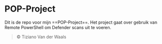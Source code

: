 # POP-Project
Dit is de repo voor mijn ==POP-Project==.
Het project gaat over gebruik van Remote PowerShell om Defender scans uit te voeren.

>&copy; Tiziano Van der Waals